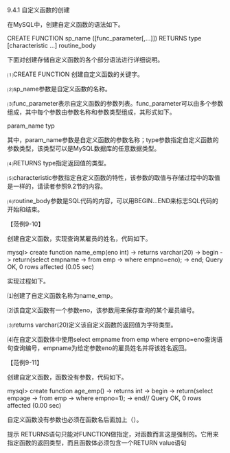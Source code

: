#### 
  9.4.1 自定义函数的创建


在MySQL中，创建自定义函数的语法如下。

&#13;
    CREATE FUNCTION sp_name ([func_parameter[,...]])&#13;
    RETURNS type&#13;
    [characteristic ...] routine_body&#13;

下面对创建存储自定义函数的各个部分语法进行详细说明。

⑴CREATE FUNCTION 创建自定义函数的关键字。

⑵sp_name参数是自定义函数的名称。

⑶func_parameter表示自定义函数的参数列表。func_parameter可以由多个参数组成，其中每个参数由参数名称和参数类型组成，其形式如下。

&#13;
    param_name typ&#13;

其中，param_name参数是自定义函数的参数名称；type参数指定自定义函数的参数类型，该类型可以是MySQL数据库的任意数据类型。

⑷RETURNS type指定返回值的类型。

⑸characteristic参数指定自定义函数的特性，该参数的取值与存储过程中的取值是一样的，请读者参照9.2节的内容。

⑹routine_body参数是SQL代码的内容，可以用BEGIN…END来标志SQL代码的开始和结束。

【范例9-10】

创建自定义函数，实现查询某雇员的姓名，代码如下。

&#13;
    mysql> create function name_emp(eno int)&#13;
    -> returns varchar(20)&#13;
    -> begin&#13;
    ->  return(select empname&#13;
    ->      from emp&#13;
    ->      where empno=eno);&#13;
    -> end;&#13;
    Query OK, 0 rows affected (0.05 sec)&#13;

实现过程如下。

⑴创建了自定义函数名称为name_emp。

⑵该自定义函数有一个参数eno，该参数用来保存查询的某个雇员编号。

⑶returns varchar(20)定义该自定义函数的返回值为字符类型。

⑷在自定义函数体中使用select empname from emp where empno=eno查询语句查询编号，empname为给定参数eno的雇员姓名并将该姓名返回。

【范例9-11】

创建自定义函数，函数没有参数，代码如下。

&#13;
    mysql> create function age_emp()&#13;
    -> returns int&#13;
    -> begin&#13;
    ->  return(select empage&#13;
    ->     from emp&#13;
    ->     where empno=1);&#13;
    -> end//&#13;
    Query OK, 0 rows affected (0.00 sec)&#13;

自定义函数没有参数也必须在函数名后面加上（）。

提示 
 RETURNS语句只能对FUNCTION做指定，对函数而言这是强制的。它用来指定函数的返回类型，而且函数体必须包含一个RETURN value语句

